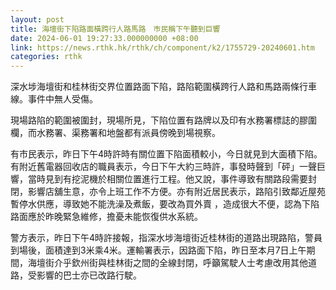 ```yaml
---
layout: post
title: 海壇街下陷路面橫跨行人路馬路　巿民稱下午聽到巨響
date: 2024-06-01 19:27:33.000000000 +08:00
link: https://news.rthk.hk/rthk/ch/component/k2/1755729-20240601.htm
categories: rthk
---
```


深水埗海壇街和桂林街交界位置路面下陷，路陷範圍橫跨行人路和馬路兩條行車線。事件中無人受傷。

現場路陷的範圍被圍封，現場所見，下陷位置有路牌以及印有水務署標誌的膠圍欄，而水務署、渠務署和地盤都有派員傍晚到場視察。

有市民表示，昨日下午4時許時有關位置下陷面積較小，今日就見到大面積下陷。有附近舊電器回收店的職員表示，今日下午大約三時許，事發時聲到「砰」一聲巨響，當時見到有挖泥機於相關位置進行工程。他又說，事件導致有關路段需要封閉，影響店舖生意，亦令上班工作不方便。亦有附近居民表示，路陷引致鄰近屋苑暫停水供應，導致她不能洗澡及煮飯，要改為買外賣 ，造成很大不便，認為下陷路面應於昨晚緊急維修，擔憂未能恢復供水系統。

警方表示，昨日下午4時許接報，指深水埗海壇街近桂林街的道路出現路陷，警員到場後，面積達到3米乘4米。運輸署表示，因路面下陷，昨日至本月7日上午期間，海壇街介乎欽州街與桂林街之間的全線封閉，呼籲駕駛人士考慮改用其他道路，受影響的巴士亦已改路行駛。
